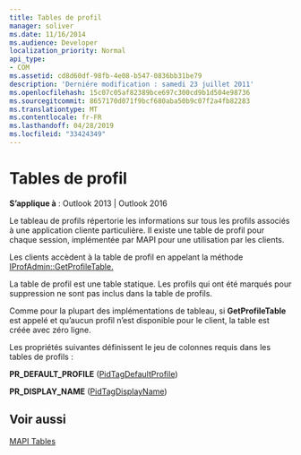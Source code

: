 ```yaml
---
title: Tables de profil
manager: soliver
ms.date: 11/16/2014
ms.audience: Developer
localization_priority: Normal
api_type:
- COM
ms.assetid: cd8d60df-98fb-4e08-b547-0836bb31be79
description: 'Derniére modification : samedi 23 juillet 2011'
ms.openlocfilehash: 15c07c05af82389bce697c300cd9b1d504e98736
ms.sourcegitcommit: 8657170d071f9bcf680aba50b9c07f2a4fb82283
ms.translationtype: MT
ms.contentlocale: fr-FR
ms.lasthandoff: 04/28/2019
ms.locfileid: "33424349"
---
```

# <a name="profile-tables"></a>Tables de profil

  
  
**S’applique à** : Outlook 2013 | Outlook 2016 
  
Le tableau de profils répertorie les informations sur tous les profils associés à une application cliente particulière. Il existe une table de profil pour chaque session, implémentée par MAPI pour une utilisation par les clients. 
  
Les clients accèdent à la table de profil en appelant la méthode [IProfAdmin::GetProfileTable.](iprofadmin-getprofiletable.md) 
  
La table de profil est une table statique. Les profils qui ont été marqués pour suppression ne sont pas inclus dans la table de profils.
  
Comme pour la plupart des implémentations de tableau, si **GetProfileTable** est appelé et qu’aucun profil n’est disponible pour le client, la table est créée avec zéro ligne. 
  
Les propriétés suivantes définissent le jeu de colonnes requis dans les tables de profils :
  
 **PR_DEFAULT_PROFILE** ([PidTagDefaultProfile](pidtagdefaultprofile-canonical-property.md)) 
  
 **PR_DISPLAY_NAME** ([PidTagDisplayName](pidtagdisplayname-canonical-property.md)) 
  
## <a name="see-also"></a>Voir aussi



[MAPI Tables](mapi-tables.md)

